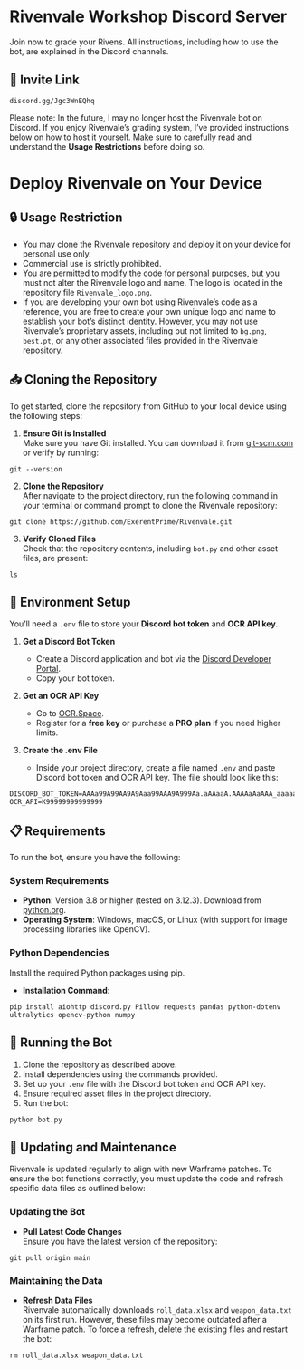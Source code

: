 # Rivenvale Workshop Discord Server
Join now to grade your Rivens. All instructions, including how to use the bot, are explained in the Discord channels.
## 🌟 Invite Link
```
discord.gg/Jgc3WnEQhq
```
Please note: In the future, I may no longer host the Rivenvale bot on Discord. If you enjoy Rivenvale’s grading system, I’ve provided instructions below on how to host it yourself. Make sure to carefully read and understand the **Usage Restrictions** before doing so.

# Deploy Rivenvale on Your Device
## 🔒 Usage Restriction

- You may clone the Rivenvale repository and deploy it on your device for personal use only.
- Commercial use is strictly prohibited.
- You are permitted to modify the code for personal purposes, but you must not alter the Rivenvale logo and name. The logo is located in the repository file `Rivenvale_logo.png`.
- If you are developing your own bot using Rivenvale’s code as a reference, you are free to create your own unique logo and name to establish your bot’s distinct identity. However, you may not use Rivenvale’s proprietary assets, including but not limited to `bg.png`, `best.pt`, or any other associated files provided in the Rivenvale repository.

## 📥 Cloning the Repository

To get started, clone the repository from GitHub to your local device using the following steps:

1. **Ensure Git is Installed**  
   Make sure you have Git installed. You can download it from [git-scm.com](https://git-scm.com/downloads) or verify by running:
```
git --version
```
2. **Clone the Repository**  
After navigate to the project directory, run the following command in your terminal or command prompt to clone the Rivenvale repository:
```
git clone https://github.com/ExerentPrime/Rivenvale.git
```
3. **Verify Cloned Files**  
Check that the repository contents, including `bot.py` and other asset files, are present:
```
ls
```

## 🔧 Environment Setup

You’ll need a `.env` file to store your **Discord bot token** and **OCR API key**.

1. **Get a Discord Bot Token**
   - Create a Discord application and bot via the [Discord Developer Portal](https://discord.com/developers/applications).  
   - Copy your bot token. 

2. **Get an OCR API Key**
   - Go to [OCR.Space](https://ocr.space/ocrapi/freekey).  
   - Register for a **free key** or purchase a **PRO plan** if you need higher limits.

3. **Create the .env File**
   - Inside your project directory, create a file named `.env` and paste Discord bot token and OCR API key. The file should look like this:
```
DISCORD_BOT_TOKEN=AAAa99A99AA9A9Aaa99AAA9A999Aa.aAAaaA.AAAAaAaAAA_aaaaa99999AaAaAaAAaa
OCR_API=K99999999999999
```
## 📋 Requirements

To run the bot, ensure you have the following:

### System Requirements
- **Python**: Version 3.8 or higher (tested on 3.12.3). Download from [python.org](https://www.python.org/downloads/).
- **Operating System**: Windows, macOS, or Linux (with support for image processing libraries like OpenCV).

### Python Dependencies
Install the required Python packages using pip.

- **Installation Command**:
```
pip install aiohttp discord.py Pillow requests pandas python-dotenv ultralytics opencv-python numpy
```

## 🚀 Running the Bot
1. Clone the repository as described above.
2. Install dependencies using the commands provided.
3. Set up your `.env` file with the Discord bot token and OCR API key.
4. Ensure required asset files in the project directory.
5. Run the bot:
```
python bot.py
```
## 🔄 Updating and Maintenance

Rivenvale is updated regularly to align with new Warframe patches. To ensure the bot functions correctly, you must update the code and refresh specific data files as outlined below:

### Updating the Bot
- **Pull Latest Code Changes**  
Ensure you have the latest version of the repository:
```
git pull origin main
```
### Maintaining the Data
- **Refresh Data Files**  
Rivenvale automatically downloads `roll_data.xlsx` and `weapon_data.txt` on its first run. However, these files may become outdated after a Warframe patch. To force a refresh, delete the existing files and restart the bot:
```
rm roll_data.xlsx weapon_data.txt
```
